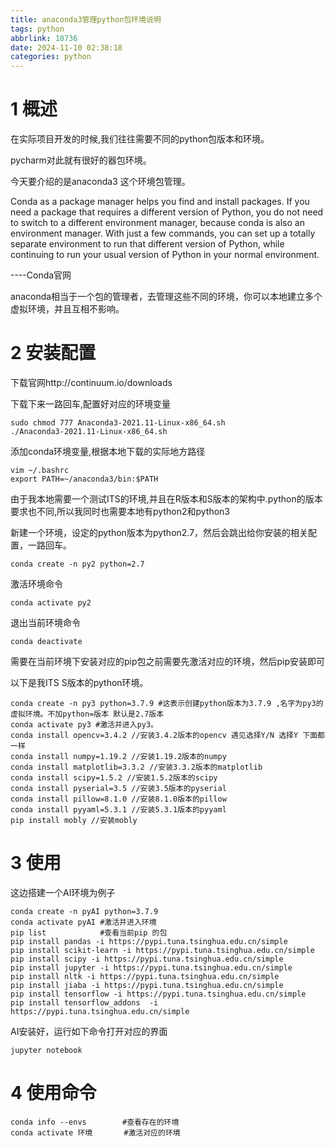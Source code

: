 ```yaml
---
title: anaconda3管理python包环境说明
tags: python
abbrlink: 10736
date: 2024-11-10 02:38:18
categories: python
---
```



# 1 概述

在实际项目开发的时候,我们往往需要不同的python包版本和环境。

pycharm对此就有很好的器包环境。

今天要介绍的是anaconda3 这个环境包管理。

Conda as a package manager helps you find and install packages. If you need a package that requires a different version of Python, you do not need to switch to a different environment manager, because conda is also an environment manager. With just a few commands, you can set up a totally separate environment to run that different version of Python, while continuing to run your usual version of Python in your normal environment.

----Conda官网

anaconda相当于一个包的管理者，去管理这些不同的环境，你可以本地建立多个虚拟环境，并且互相不影响。

# 2 安装配置

下载官网http://continuum.io/downloads

下载下来一路回车,配置好对应的环境变量

```shell
sudo chmod 777 Anaconda3-2021.11-Linux-x86_64.sh
./Anaconda3-2021.11-Linux-x86_64.sh
```

添加conda环境变量,根据本地下载的实际地方路径

```shell
vim ~/.bashrc
export PATH=~/anaconda3/bin:$PATH
```

由于我本地需要一个测试ITS的环境,并且在R版本和S版本的架构中.python的版本要求也不同,所以我同时也需要本地有python2和python3

新建一个环境，设定的python版本为python2.7，然后会跳出给你安装的相关配置，一路回车。

```
conda create -n py2 python=2.7
```

激活环境命令

```
conda activate py2
```

退出当前环境命令

```
conda deactivate
```

需要在当前环境下安装对应的pip包之前需要先激活对应的环境，然后pip安装即可

以下是我ITS S版本的python环境。

```shell
conda create -n py3 python=3.7.9 #这表示创建python版本为3.7.9 ,名字为py3的虚拟环境。不加python=版本 默认是2.7版本
conda activate py3 #激活并进入py3。
conda install opencv=3.4.2 //安装3.4.2版本的opencv 遇见选择Y/N 选择Y 下面都一样
conda install numpy=1.19.2 //安装1.19.2版本的numpy
conda install matplotlib=3.3.2 //安装3.3.2版本的matplotlib
conda install scipy=1.5.2 //安装1.5.2版本的scipy
conda install pyserial=3.5 //安装3.5版本的pyserial
conda install pillow=8.1.0 //安装8.1.0版本的pillow
conda install pyyaml=5.3.1 //安装5.3.1版本的pyyaml
pip install mobly //安装mobly
```

# 3 使用

这边搭建一个AI环境为例子

```shell
conda create -n pyAI python=3.7.9
conda activate pyAI #激活并进入环境
pip list 			#查看当前pip 的包
pip install pandas -i https://pypi.tuna.tsinghua.edu.cn/simple
pip install scikit-learn -i https://pypi.tuna.tsinghua.edu.cn/simple 
pip install scipy -i https://pypi.tuna.tsinghua.edu.cn/simple
pip install jupyter -i https://pypi.tuna.tsinghua.edu.cn/simple
pip install nltk -i https://pypi.tuna.tsinghua.edu.cn/simple
pip install jiaba -i https://pypi.tuna.tsinghua.edu.cn/simple
pip install tensorflow -i https://pypi.tuna.tsinghua.edu.cn/simple
pip install tensorflow_addons  -i https://pypi.tuna.tsinghua.edu.cn/simple
```

AI安装好，运行如下命令打开对应的界面

```
jupyter notebook
```

# 4 使用命令

```
conda info --envs 		 #查看存在的环境
conda activate 环境 		#激活对应的环境
```

